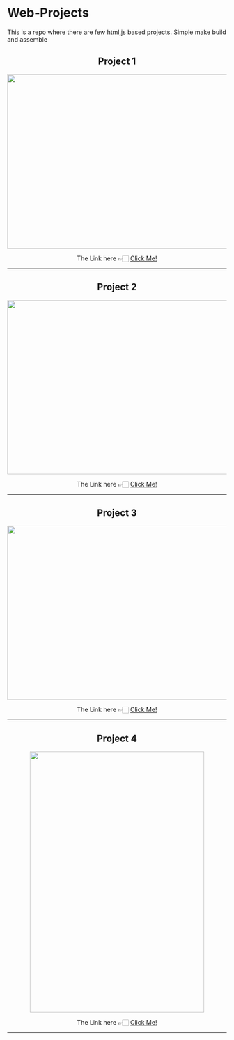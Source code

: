 # Web-Projects
This is a repo where there are few html,js based projects. Simple make build and assemble

<h2 align="center"> Project 1 </h2>
<div align="center">
<img height="400" width="600" src="https://github.com/MainakRepositor/Web-Projects/blob/master/arifans.png">
  <p>The Link here 👉🏻 <a href="https://arifan-web.github.io/">Click Me!</a></p>
</div>
<hr>
<h2 align="center"> Project 2 </h2>
<div align="center">
<img height="400" width="600" src="https://github.com/MainakRepositor/Web-Projects/blob/master/robiraloye.png">
  <p>The Link here 👉🏻 <a href="https://robiraloye.github.io/">Click Me!</a></p>
</div>
<hr>
<h2 align="center"> Project 3 </h2>
<div align="center">
<img height="400" width="600" src="https://user-images.githubusercontent.com/64016811/101636673-acc0a380-3a51-11eb-95b6-280549977a42.jpg">
  <p>The Link here 👉🏻 <a href="https://quotetalks.github.io">Click Me!</a></p>
</div>
<hr>
<h2 align="center"> Project 4 </h2>
<div align="center">
<img height="600" width="400" src="">
  <p>The Link here 👉🏻 <a href="">Click Me!</a></p>
</div>
<hr>
